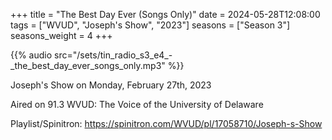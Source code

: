 +++
title = "The Best Day Ever (Songs Only)"
date = 2024-05-28T12:08:00
tags = ["WVUD", "Joseph's Show", "2023"]
seasons = ["Season 3"]
seasons_weight = 4
+++

{{% audio src="/sets/tin_radio_s3_e4_-_the_best_day_ever_songs_only.mp3" %}}

Joseph's Show on Monday, February 27th, 2023

Aired on 91.3 WVUD: The Voice of the University of Delaware

Playlist/Spinitron: https://spinitron.com/WVUD/pl/17058710/Joseph-s-Show


